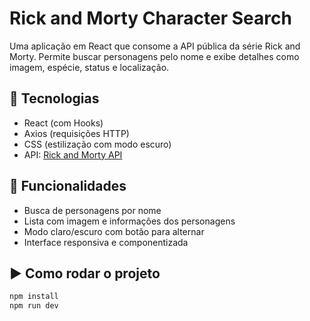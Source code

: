 # Rick and Morty Character Search

Uma aplicação em React que consome a API pública da série Rick and Morty. Permite buscar personagens pelo nome e exibe detalhes como imagem, espécie, status e localização.

## 🔧 Tecnologias
- React (com Hooks)
- Axios (requisições HTTP)
- CSS (estilização com modo escuro)
- API: [Rick and Morty API](https://rickandmortyapi.com/)

## 🚀 Funcionalidades
- Busca de personagens por nome
- Lista com imagem e informações dos personagens
- Modo claro/escuro com botão para alternar
- Interface responsiva e componentizada

## ▶️ Como rodar o projeto
```bash
npm install
npm run dev
